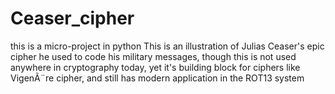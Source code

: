 # Ceaser_cipher
this is a micro-project in python
This is an illustration of Julias Ceaser's epic cipher he used to code his military messages, 
though this is not used anywhere in cryptography today, yet it's building block for ciphers like  VigenÃ¨re cipher, 
and still has modern application in the ROT13 system
